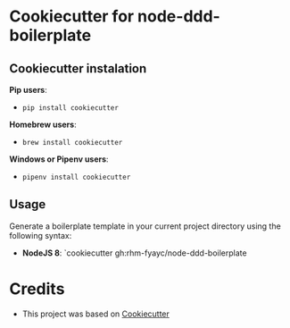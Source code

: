 # Cookiecutter for node-ddd-boilerplate

## Cookiecutter instalation

**Pip users**:

* `pip install cookiecutter`

**Homebrew users**:

* `brew install cookiecutter`

**Windows or Pipenv users**:

* `pipenv install cookiecutter`


## Usage

Generate a boilerplate template in your current project directory using the following syntax:

* **NodeJS 8**: 
`cookiecutter gh:rhm-fyayc/node-ddd-boilerplate

# Credits

* This project was based on [Cookiecutter](https://github.com/audreyr/cookiecutter)

